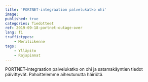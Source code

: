 ```yaml
---
title: 'PORTNET-integraation palvelukatko ohi'
image:
published: true
categories: Tiedotteet
ref: 2019-09-18-portnet-outage-over
lang: fi
traffictypes:
    - Meriliikenne
tags:
    - Ylläpito
    - Rajapinnat
---
```

 
 
PORTNET-integraation palvelukatko on ohi ja satamakäyntien tiedot päivittyvät. Pahoittelemme aiheutunutta häiriötä.
